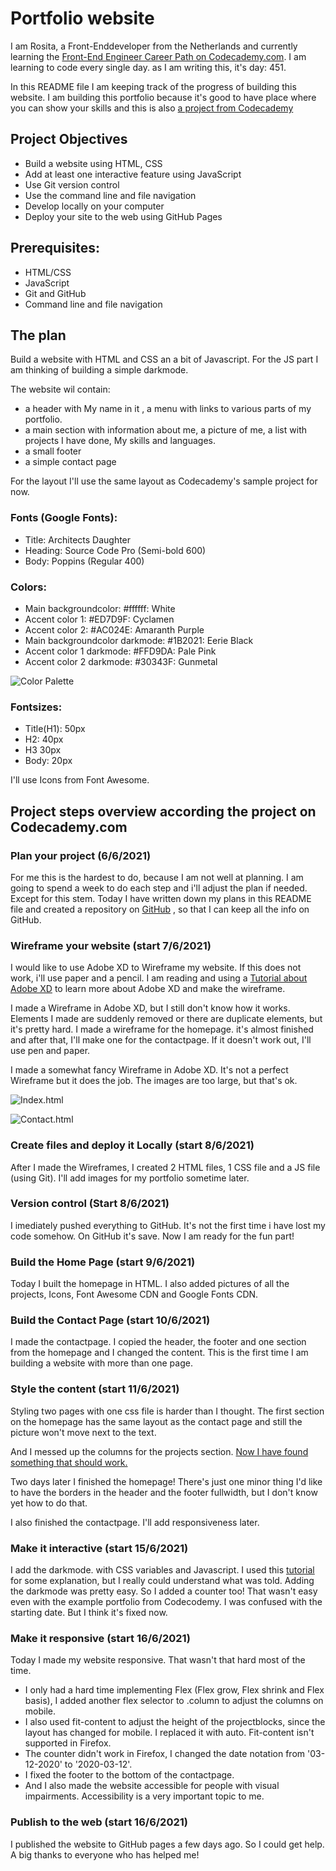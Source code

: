 # Portfolio website 

I am Rosita, a Front-Enddeveloper from the Netherlands and currently learning the [Front-End Engineer Career Path on Codecademy.com](https://www.codecademy.com/learn/paths/front-end-engineer-career-path). I am learning to code every single day. as I am writing this, it's day: 451.

In this README file I am keeping track of the progress of building this website. I am building this portfolio because it's good to have place where you can show your skills and this is also [a project from Codecademy](https://www.codecademy.com/paths/front-end-engineer-career-path/tracks/fecp-html-css-and-js-portfolio-project/modules/fecp-personal-portfolio-website/kanban_projects/portfolio-website)

## Project Objectives
* Build a website using HTML, CSS
* Add at least one interactive feature using JavaScript
* Use Git version control
* Use the command line and file navigation
* Develop locally on your computer
* Deploy your site to the web using GitHub Pages

## Prerequisites:
* HTML/CSS
* JavaScript
* Git and GitHub
* Command line and file navigation

## The plan
Build a website with HTML and CSS an a bit of Javascript. For the JS part I am thinking of building a simple darkmode. 

The website wil contain:
* a header with My name in it , a menu with links to various parts of my portfolio.
* a main section with information about me, a picture of me, a list with projects I have done, My skills and languages.
* a small footer
* a simple contact page

For the layout I'll use the same layout as Codecademy's sample project for now. 

### Fonts (Google Fonts):
* Title: Architects Daughter
* Heading: Source Code Pro (Semi-bold 600)
* Body: Poppins (Regular 400)

### Colors:
* Main backgroundcolor: #ffffff: White
* Accent color 1: #ED7D9F: Cyclamen
* Accent color 2: #AC024E: Amaranth Purple
* Main backgroundcolor darkmode: #1B2021: Eerie Black
* Accent color 1 darkmode: #FFD9DA: Pale Pink
* Accent color 2 darkmode: #30343F: Gunmetal

![Color Palette](images/colors.jpg)

### Fontsizes:
* Title(H1): 50px
* H2: 40px
* H3 30px
* Body: 20px

I'll use Icons from Font Awesome.

## Project steps overview according the project on Codecademy.com
### Plan your project (6/6/2021) 
For me this is the hardest to do, because I am not well at planning. I am going to spend a week to do each step and i'll adjust the plan if needed. 
Except for this stem. Today I have written down my plans in this README file and created a repository on [GitHub](https://github.com/Rosita311/portfolio) , so that I can keep all the info on GitHub.

### Wireframe your website (start 7/6/2021)
I would like to use Adobe XD to Wireframe my website. If this does not work, i'll use paper and a pencil. I am reading and using a [Tutorial about Adobe XD](https://www.adobe.com/products/xd/learn/design/productivity/how-to-wireframe-xd.html) to learn more about Adobe XD and make the wireframe. 

I made a Wireframe in Adobe XD, but I still don't know how it works. Elements I made are suddenly removed or there are duplicate elements, but it's pretty hard. I made a wireframe for the homepage. it's almost finished and after that, I'll make one for the contactpage. If it doesn't work out, I'll use pen and paper. 

I made a somewhat fancy Wireframe in Adobe XD. It's not a perfect Wireframe but it does the job. The images are too large, but that's ok. 

![Index.html](images/index.jpg)

![Contact.html](images/contact.jpg)

### Create files and deploy it Locally (start 8/6/2021)
After I made the Wireframes, I created 2 HTML files, 1 CSS file and a JS file (using Git). I'll add images for my portfolio sometime later. 

### Version control (Start 8/6/2021)
I imediately pushed everything to GitHub. It's not the first time i have lost my code somehow. On GitHub it's save. Now I am ready for the fun part! 

### Build the Home Page (start 9/6/2021)
Today I built the homepage in HTML. I also added pictures of all the projects, Icons, Font Awesome CDN and Google Fonts CDN.

### Build the Contact Page (start 10/6/2021)
I made the contactpage. I copied the header, the footer and one section from the homepage and I changed the content. This is the first time I am building a website with more than one page. 

### Style the content (start 11/6/2021)
Styling two pages with one css file is harder than I thought. The first section on the homepage has the same layout as the contact page and still the picture won't move next to the text. 

And I messed up the columns for the projects section. [Now I have found something that should work.](https://dev.to/drews256/ridiculously-easy-row-and-column-layouts-with-flexbox-1k01)

Two days later I finished the homepage! There's just one minor thing I'd like to have the borders in the header and the footer fullwidth, but I don't know yet how to do that.

I also finished the contactpage. I'll add responsiveness later. 

### Make it interactive (start 15/6/2021)
I add the darkmode. with CSS variables and Javascript. I used this [tutorial](https://www.youtube.com/watch?v=RiWxhm5ZdFM&t=34s) for some explanation, but I really could understand what was told. 
Adding the darkmode was pretty easy. So I added a counter too! That wasn't easy even with the example portfolio from Codecodemy. I was confused with the starting date. But I think it's fixed now. 

### Make it responsive (start 16/6/2021)
Today I made my website responsive. That wasn't that hard most of the time. 
* I only had a hard time implementing Flex (Flex grow, Flex shrink and Flex basis), I added another flex selector to .column to adjust the columns on mobile.
* I also used fit-content to adjust the height of the projectblocks, since the layout has changed for mobile. I replaced it with auto. Fit-content isn't supported in Firefox.
* The counter didn't work in Firefox, I changed the date notation from '03-12-2020' to '2020-03-12'.
* I fixed the footer to the bottom of the contactpage. 
* And I also made the website accessible for people with visual impairments. Accessibility is a very important topic to me. 

### Publish to the web (start 16/6/2021)
I published the website to GitHub pages a few days ago. So I could get help.
A big thanks to everyone who has helped me! 